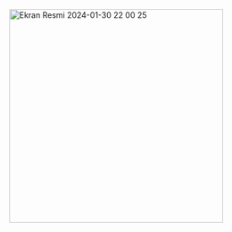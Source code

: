 <img width="383" alt="Ekran Resmi 2024-01-30 22 00 25" src="https://github.com/furkanislam/Swift-ile-Hesap-Makinasi/assets/65629988/6e49178e-7845-4a0d-a13d-2db6d7b7e0a8">

